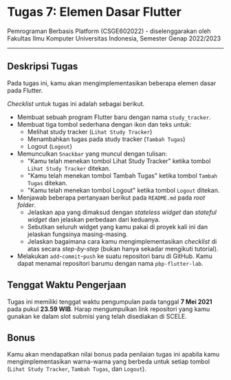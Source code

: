 # Tugas 7: Elemen Dasar Flutter

Pemrograman Berbasis Platform (CSGE602022) - diselenggarakan oleh Fakultas Ilmu Komputer Universitas Indonesia, Semester Genap 2022/2023

---

## Deskripsi Tugas

Pada tugas ini, kamu akan mengimplementasikan beberapa elemen dasar pada Flutter.

_Checklist_ untuk tugas ini adalah sebagai berikut.

- Membuat sebuah program Flutter baru dengan nama `study_tracker`.
- Membuat tiga tombol sederhana dengan ikon dan teks untuk:
  - Melihat study tracker (`Lihat Study Tracker`)
  - Menambahkan tugas pada study tracker (`Tambah Tugas`)
  - Logout (`Logout`)
- Memunculkan `Snackbar` yang muncul dengan tulisan:
  - "Kamu telah menekan tombol Lihat Study Tracker" ketika tombol `Lihat Study Tracker` ditekan.
  - "Kamu telah menekan tombol Tambah Tugas" ketika tombol `Tambah Tugas` ditekan.
  - "Kamu telah menekan tombol Logout" ketika tombol `Logout` ditekan.
- Menjawab beberapa pertanyaan berikut pada `README.md` pada _root folder_.
  - Jelaskan apa yang dimaksud dengan _stateless widget_ dan _stateful widget_ dan jelaskan perbedaan dari keduanya.
  - Sebutkan seluruh widget yang kamu pakai di proyek kali ini dan jelaskan fungsinya masing-masing.
  - Jelaskan bagaimana cara kamu mengimplementasikan _checklist_ di atas secara _step-by-step_ (bukan hanya sekadar mengikuti tutorial).
- Melakukan `add`-`commit`-`push` ke suatu repositori baru di GitHub. Kamu dapat menamai repositori barumu dengan nama `pbp-flutter-lab`.

## Tenggat Waktu Pengerjaan

Tugas ini memiliki tenggat waktu pengumpulan pada tanggal **7 Mei 2021** pada pukul **23.59 WIB**. Harap mengumpulkan link repositori yang kamu gunakan ke dalam slot submisi yang telah disediakan di SCELE.

## Bonus

Kamu akan mendapatkan nilai bonus pada penilaian tugas ini apabila kamu mengimplementasikan warna-warna yang berbeda untuk setiap tombol (`Lihat Study Tracker`, `Tambah Tugas`, dan `Logout`).

